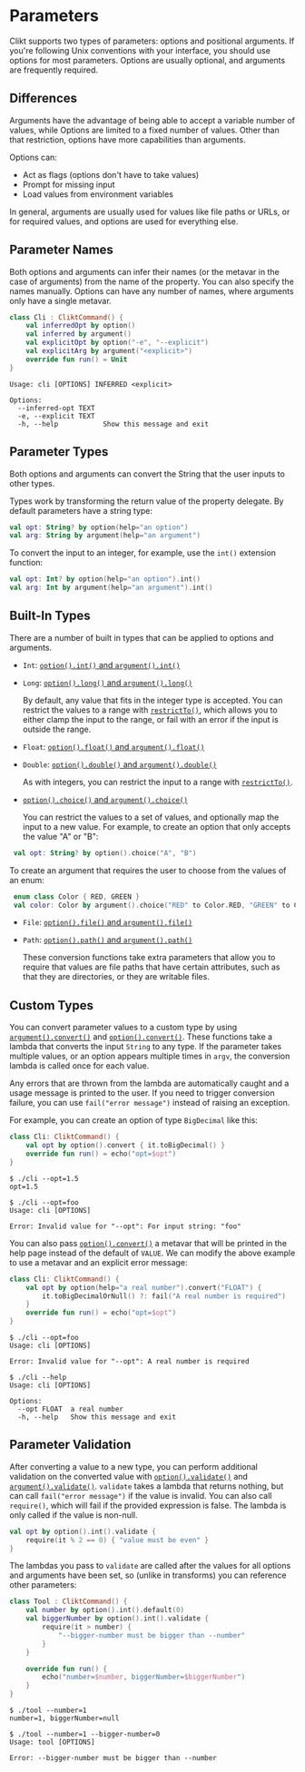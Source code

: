 # Parameters

Clikt supports two types of parameters: options and positional
arguments. If you're following Unix conventions with your interface, you
should use options for most parameters. Options are usually optional,
and arguments are frequently required.

## Differences

Arguments have the advantage of being able to accept a variable number
of values, while Options are limited to a fixed number of values. Other
than that restriction, options have more capabilities than arguments.

Options can:

* Act as flags (options don't have to take values)
* Prompt for missing input
* Load values from environment variables

In general, arguments are usually used for values like file paths or
URLs, or for required values, and options are used for everything else.

## Parameter Names

Both options and arguments can infer their names (or the metavar in the
case of arguments) from the name of the property. You can also specify
the names manually. Options can have any number of names, where
arguments only have a single metavar.

```kotlin tab="Example"
class Cli : CliktCommand() {
    val inferredOpt by option()
    val inferred by argument()
    val explicitOpt by option("-e", "--explicit")
    val explicitArg by argument("<explicit>")
    override fun run() = Unit
}
```

```text tab="Help Output"
Usage: cli [OPTIONS] INFERRED <explicit>

Options:
  --inferred-opt TEXT
  -e, --explicit TEXT
  -h, --help           Show this message and exit
```

## Parameter Types

Both options and arguments can convert the String that the user inputs
to other types.

Types work by transforming the return value of the property delegate. By
default parameters have a string type:

```kotlin
val opt: String? by option(help="an option")
val arg: String by argument(help="an argument")
```

To convert the input to an integer, for example, use the `int()`
extension function:

```kotlin
val opt: Int? by option(help="an option").int()
val arg: Int by argument(help="an argument").int()
```

## Built-In Types

There are a number of built in types that can be applied to options and
arguments.

* `Int`: [`option().int()` and `argument().int()`](/api/clikt/com.github.ajalt.clikt.parameters.types/int/)
* `Long`: [`option().long()` and `argument().long()`](/api/clikt/com.github.ajalt.clikt.parameters.types/long/)

  By default, any value that fits in the integer type is accepted. You
  can restrict the values to a range with [`restrictTo()`](/api/clikt/com.github.ajalt.clikt.parameters.types/restrict-to/), which
  allows you to either clamp the input to the range, or fail with an
  error if the input is outside the range.

* `Float`: [`option().float()` and `argument().float()`](/api/clikt/com.github.ajalt.clikt.parameters.types/float/)
* `Double`: [`option().double()` and `argument().double()`](/api/clikt/com.github.ajalt.clikt.parameters.types/double/)

  As with integers, you can restrict the input to a range with [`restrictTo()`](/api/clikt/com.github.ajalt.clikt.parameters.types/restrict-to/).

* [`option().choice()` and `argument().choice()`](/api/clikt/com.github.ajalt.clikt.parameters.types/choice/)

  You can restrict the values to a set of values, and optionally map the
  input to a new value. For example, to create an option that only
  accepts the value "A" or "B":

 ```kotlin
  val opt: String? by option().choice("A", "B")
 ```

  To create an argument that requires the user to choose from the values
  of an enum:

 ```kotlin
  enum class Color { RED, GREEN }
  val color: Color by argument().choice("RED" to Color.RED, "GREEN" to Color.GREEN)
 ```

* `File`: [`option().file()` and `argument().file()`](/api/clikt/com.github.ajalt.clikt.parameters.types/file/)
* `Path`: [`option().path()` and `argument().path()`](/api/clikt/com.github.ajalt.clikt.parameters.types/path/)

  These conversion functions take extra parameters that allow you to
  require that values are file paths that have certain attributes, such
  as that they are directories, or they are writable files.

## Custom Types

You can convert parameter values to a custom type by using
[`argument().convert()`](/api/clikt/com.github.ajalt.clikt.parameters.arguments/convert/) and
[`option().convert()`](/api/clikt/com.github.ajalt.clikt.parameters.options/convert/). These
functions take a lambda that converts the input `String` to any type. If the parameter takes
multiple values, or an option appears multiple times in `argv`, the conversion lambda is called once
for each value.

Any errors that are thrown from the lambda are automatically caught and
a usage message is printed to the user. If you need to trigger
conversion failure, you can use `fail("error message")` instead of
raising an exception.

For example, you can create an option of type `BigDecimal` like this:

```kotlin tab="Example"
class Cli: CliktCommand() {
    val opt by option().convert { it.toBigDecimal() }
    override fun run() = echo("opt=$opt")
}
```

```text tab="Usage 1"
$ ./cli --opt=1.5
opt=1.5
```

```text tab="Usage 2"
$ ./cli --opt=foo
Usage: cli [OPTIONS]

Error: Invalid value for "--opt": For input string: "foo"
```

You can also pass
[`option().convert()`](/api/clikt/com.github.ajalt.clikt.parameters.options/convert/) a metavar
that will be printed in the help page instead of the default of `VALUE`. We can modify the above
example to use a metavar and an explicit error message:

```kotlin tab="Example"
class Cli: CliktCommand() {
    val opt by option(help="a real number").convert("FLOAT") {
        it.toBigDecimalOrNull() ?: fail("A real number is required")
    }
    override fun run() = echo("opt=$opt")
}
```

```text tab="Usage 1"
$ ./cli --opt=foo
Usage: cli [OPTIONS]

Error: Invalid value for "--opt": A real number is required
```

```text tab="Usage 2"
$ ./cli --help
Usage: cli [OPTIONS]

Options:
  --opt FLOAT  a real number
  -h, --help   Show this message and exit
```

## Parameter Validation

After converting a value to a new type, you can perform additional validation on the converted value
with [`option().validate()`](/api/clikt/com.github.ajalt.clikt.parameters.options/validate/) and
[`argument().validate()`](/api/clikt/com.github.ajalt.clikt.parameters.arguments/validate/).
`validate` takes a lambda that returns nothing, but can call `fail("error message")` if the value is
invalid. You can also call `require()`, which will fail if the provided expression is false. The
lambda is only called if the value is non-null.

```kotlin
val opt by option().int().validate {
    require(it % 2 == 0) { "value must be even" }
}
```

The lambdas you pass to `validate` are called after the values for all options and arguments have
been set, so (unlike in transforms) you can reference other parameters:

```kotlin tab="Example"
class Tool : CliktCommand() {
    val number by option().int().default(0)
    val biggerNumber by option().int().validate {
        require(it > number) {
            "--bigger-number must be bigger than --number"
        }
    }

    override fun run() {
        echo("number=$number, biggerNumber=$biggerNumber")
    }
}
```

```text tab="Usage 1"
$ ./tool --number=1
number=1, biggerNumber=null
```

```text tab="Usage 2"
$ ./tool --number=1 --bigger-number=0
Usage: tool [OPTIONS]

Error: --bigger-number must be bigger than --number
```
